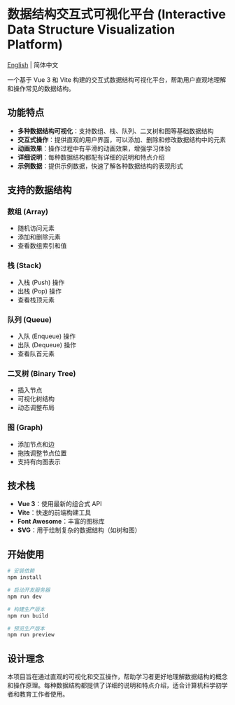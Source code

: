 # 数据结构交互式可视化平台 (Interactive Data Structure Visualization Platform)

[English](./README_EN.md) | 简体中文

一个基于 Vue 3 和 Vite 构建的交互式数据结构可视化平台，帮助用户直观地理解和操作常见的数据结构。

## 功能特点

- **多种数据结构可视化**：支持数组、栈、队列、二叉树和图等基础数据结构
- **交互式操作**：提供直观的用户界面，可以添加、删除和修改数据结构中的元素
- **动画效果**：操作过程中有平滑的动画效果，增强学习体验
- **详细说明**：每种数据结构都配有详细的说明和特点介绍
- **示例数据**：提供示例数据，快速了解各种数据结构的表现形式

## 支持的数据结构

### 数组 (Array)
- 随机访问元素
- 添加和删除元素
- 查看数组索引和值

### 栈 (Stack)
- 入栈 (Push) 操作
- 出栈 (Pop) 操作
- 查看栈顶元素

### 队列 (Queue)
- 入队 (Enqueue) 操作
- 出队 (Dequeue) 操作
- 查看队首元素

### 二叉树 (Binary Tree)
- 插入节点
- 可视化树结构
- 动态调整布局

### 图 (Graph)
- 添加节点和边
- 拖拽调整节点位置
- 支持有向图表示

## 技术栈

- **Vue 3**：使用最新的组合式 API
- **Vite**：快速的前端构建工具
- **Font Awesome**：丰富的图标库
- **SVG**：用于绘制复杂的数据结构（如树和图）

## 开始使用

```bash
# 安装依赖
npm install

# 启动开发服务器
npm run dev

# 构建生产版本
npm run build

# 预览生产版本
npm run preview
```

## 设计理念

本项目旨在通过直观的可视化和交互操作，帮助学习者更好地理解数据结构的概念和操作原理。每种数据结构都提供了详细的说明和特点介绍，适合计算机科学初学者和教育工作者使用。
